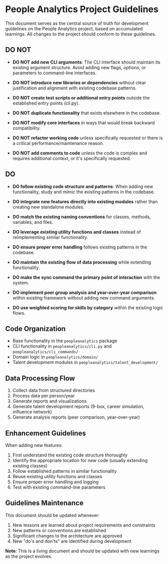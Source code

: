 # People Analytics Project Guidelines

This document serves as the central source of truth for development guidelines on the People Analytics project, based on accumulated learnings. All changes to the project should conform to these guidelines.

## DO NOT

- **DO NOT add new CLI arguments**: The CLI interface should maintain its existing argument structure. Avoid adding new flags, options, or parameters to command-line interfaces.
  
- **DO NOT introduce new libraries or dependencies** without clear justification and alignment with existing codebase patterns.

- **DO NOT create test scripts or additional entry points** outside the established entry points (cli.py).

- **DO NOT duplicate functionality** that exists elsewhere in the codebase.

- **DO NOT modify core interfaces** in ways that would break backward compatibility.

- **DO NOT refactor working code** unless specifically requested or there is a critical performance/maintenance reason.

- **DO NOT add comments to code** unless the code is complex and requires additional context, or it's specifically requested.

## DO

- **DO follow existing code structure and patterns**: When adding new functionality, study and mimic the existing patterns in the codebase.

- **DO integrate new features directly into existing modules** rather than creating new standalone modules.

- **DO match the existing naming conventions** for classes, methods, variables, and files.

- **DO leverage existing utility functions and classes** instead of reimplementing similar functionality.

- **DO ensure proper error handling** follows existing patterns in the codebase.

- **DO maintain the existing flow of data processing** while extending functionality.

- **DO make the sync command the primary point of interaction** with the system.

- **DO implement peer group analysis and year-over-year comparison** within existing framework without adding new command arguments.

- **DO use weighted scoring for skills by category** within the existing logic flows.

## Code Organization

- Base functionality in the `peopleanalytics` package
- CLI functionality in `peopleanalytics/cli.py` and `peopleanalytics/cli_commands/`
- Domain logic in `peopleanalytics/domain/`
- Talent development modules in `peopleanalytics/talent_development/`

## Data Processing Flow

1. Collect data from structured directories
2. Process data per person/year
3. Generate reports and visualizations
4. Generate talent development reports (9-box, career simulation, influence network)
5. Generate analysis reports (peer comparison, year-over-year)

## Enhancement Guidelines

When adding new features:
1. First understand the existing code structure thoroughly
2. Identify the appropriate location for new code (usually extending existing classes)
3. Follow established patterns in similar functionality
4. Reuse existing utility functions and classes
5. Ensure proper error handling and logging
6. Test with existing command-line parameters

## Guidelines Maintenance

This document should be updated whenever:
1. New lessons are learned about project requirements and constraints
2. New patterns or conventions are established
3. Significant changes to the architecture are approved
4. New "do's and don'ts" are identified during development

**Note**: This is a living document and should be updated with new learnings as the project evolves. 